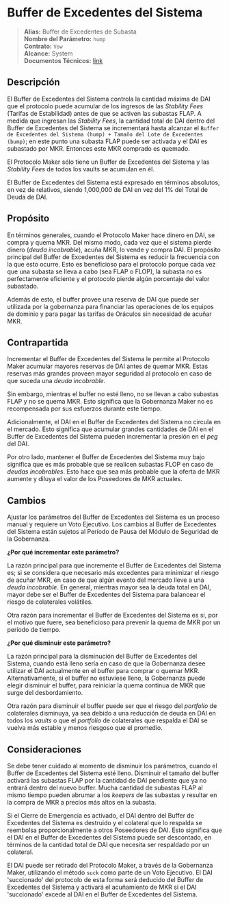# Buffer de Excedentes del Sistema

>**Alias:** Buffer de Excedentes de Subasta  
>**Nombre del Parámetro:** `hump`  
>**Contrato:** `Vow`  
>**Alcance:** System  
>**Documentos Técnicos:** [link](https://docs.makerdao.com/smart-contract-modules/system-stabilizer-module/vow-detailed-documentation)  

## Descripción

El Buffer de Excedentes del Sistema controla la cantidad máxima de DAI que el protocolo puede acumular de los ingresos de las _Stability Fees_ (Tarifas de Estabilidad) antes de que se activen las subastas FLAP. A medida que ingresan las _Stability Fees_, la cantidad total de DAI dentro del Buffer de Excedentes del Sistema se incrementará hasta alcanzar el `Buffer de Excedentes del Sistema (hump) + Tamaño del Lote de Excedentes (bump)`; en este punto una subasta FLAP puede ser activada y el DAI es subastado por MKR. Entonces este MKR comprado es quemado.

El Protocolo Maker sólo tiene un Buffer de Excedentes del Sistema y las _Stability Fees_ de todos los vaults se acumulan en él.

El Buffer de Excedentes del Sistema está expresado en términos absolutos, en vez de relativos, siendo 1,000,000 de DAI en vez del 1% del Total de Deuda de DAI.

## Propósito

En términos generales, cuando el Protocolo Maker hace dinero en DAI, se compra y quema MKR. Del mismo modo, cada vez que el sistema pierde dinero (_deuda incobrable_), acuña MKR, lo vende y compra DAI. El propósito principal del Buffer de Excedentes del Sistema es reducir la frecuencia con la que esto ocurre. Esto es beneficioso para el protocolo porque cada vez que una subasta se lleva a cabo (sea FLAP o FLOP), la subasta no es perfectamente eficiente y el protocolo pierde algún porcentaje del valor subastado.

Además de esto, el buffer provee una reserva de DAI que puede ser utilizada por la gobernanza para financiar las operaciones de los equipos de dominio y para pagar las tarifas de Oráculos sin necesidad de acuñar MKR.

## Contrapartida

Incrementar el Buffer de Excedentes del Sistema le permite al Protocolo Maker acumular mayores reservas de DAI antes de quemar MKR. Estas reservas más grandes proveen mayor seguridad al protocolo en caso de que suceda una _deuda incobrable_.

Sin embargo, mientras el buffer no esté lleno, no se llevan a cabo subastas FLAP y no se quema MKR. Esto significa que la Gobernanza Maker no es recompensada por sus esfuerzos durante este tiempo.

Adicionalmente, el DAI en el Buffer de Excedentes del Sistema no circula en el mercado. Esto significa que acumular grandes cantidades de DAI en el Buffer de Excedentes del Sistema pueden incrementar la presión en el _peg_ del DAI.

Por otro lado, mantener el Buffer de Excedentes del Sistema muy bajo significa que es más probable que se realicen subastas FLOP en caso de _deudas incobrables_. Esto hace que sea más probable que la oferta de MKR aumente y diluya el valor de los Poseedores de MKR actuales.

## Cambios

Ajustar los parámetros del Buffer de Excedentes del Sistema es un proceso manual y requiere un Voto Ejecutivo. Los cambios al Buffer de Excedentes del Sistema están sujetos al Período de Pausa del Módulo de Seguridad de la Gobernanza.


**¿Por qué incrementar este parámetro?**

La razón principal para que incremente el Buffer de Excedentes del Sistema es; si se considera que necesario más excedentes para minimizar el riesgo de acuñar MKR, en caso de que algún evento del mercado lleve a una _deuda incobrable_. En general, mientras mayor sea la deuda total en DAI, mayor debe ser el Buffer de Excedentes del Sistema para balancear el riesgo de colaterales volátiles.

Otra razón para incrementar el Buffer de Excedentes del Sistema es si, por el motivo que fuere, sea beneficioso para prevenir la quema de MKR por un período de tiempo.

**¿Por qué disminuir este parámetro?**

La razón principal para la disminución del Buffer de Excedentes del Sistema, cuando está lleno sería en caso de que la Gobernanza desee utilizar el DAI actualmente en el buffer para comprar o quemar MKR. Alternativamente, si el buffer no estuviese lleno, la Gobernanza puede elegir disminuir el buffer, para reiniciar la quema continua de MKR que surge del desbordamiento.

Otra razón para disminuir el buffer puede ser que el riesgo del _portfolio_ de colaterales disminuya, ya sea debido a una reducción de deuda en DAI en todos los _vaults_ o que el _portfolio_ de colaterales que respalda el DAI se vuelva más estable y menos riesgoso que el promedio.

## Consideraciones

Se debe tener cuidado al momento de disminuir los parámetros, cuando el Buffer de Excedentes del Sistema esté lleno. Disminuir el tamaño del buffer activará las subastas FLAP por la cantidad de DAI pendiente que ya no entrará dentro del nuevo buffer. Mucha cantidad de subastas FLAP al mismo tiempo pueden abrumar a los _keepers_ de las subastas y resultar en la compra de MKR a precios más altos en la subasta.

Si el Cierre de Emergencia es activado, el DAI dentro del Buffer de Excedentes del Sistema es destruido y el colateral que lo respalda se reembolsa proporcionalmente a otros Poseedores de DAI. Esto significa que el DAI en el Buffer de Excedentes del Sistema puede ser descontado, en términos de la cantidad total de DAI que necesita ser respaldado por un colateral.

El DAI puede ser retirado del Protocolo Maker, a través de la Gobernanza Maker, utilizando el método `suck` como parte de un Voto Ejecutivo. El DAI 'succionado' del protocolo de esta forma será deducido del Buffer de Excedentes del Sistema y activará el acuñamiento de MKR si el DAI 'succionado' excede al DAI en el Buffer de Excedentes del Sistema.

